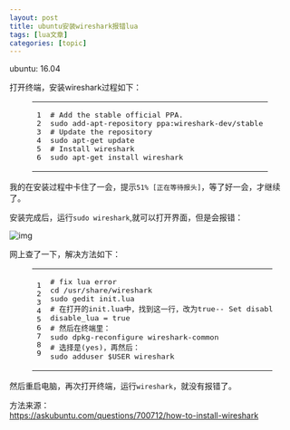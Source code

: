```yaml
---
layout: post
title: ubuntu安装wireshark报错lua 
tags: [lua文章]
categories: [topic]
---
```

<p>ubuntu: 16.04</p>
<p>打开终端，安装wireshark过程如下：<br/></p><figure class="highlight plain"><table><tbody><tr><td class="gutter"><pre><div class="line">1</div><div class="line">2</div><div class="line">3</div><div class="line">4</div><div class="line">5</div><div class="line">6</div></pre></td><td class="code"><pre><div class="line"># Add the stable official PPA.</div><div class="line">sudo add-apt-repository ppa:wireshark-dev/stable</div><div class="line"># Update the repository</div><div class="line">sudo apt-get update</div><div class="line"># Install wireshark</div><div class="line">sudo apt-get install wireshark</div></pre></td></tr></tbody></table></figure><p></p>
<p>我的在安装过程中卡住了一会，提示<code>51% [正在等待报头]</code>，等了好一会，才继续了。</p>
<p>安装完成后，运行<code>sudo wireshark</code>,就可以打开界面，但是会报错：</p>
<p><img src="https://huanyouchen-1252081928.cos.ap-shanghai.myqcloud.com/2018-05-08%2020-19-00%E5%B1%8F%E5%B9%95%E6%88%AA%E5%9B%BE.png?imageView2/0/q/75|watermark/2/text/aHVhbnlvdWNoZW4uZ2l0aHViLmlv/font/5qW35L2T/fontsize/320/fill/IzBBMEEwQQ==/dissolve/93/gravity/SouthEast/dx/10/dy/10|imageslim" alt="img"/></p>
<p>网上查了一下，解决方法如下：<br/></p><figure class="highlight plain"><table><tbody><tr><td class="gutter"><pre><div class="line">1</div><div class="line">2</div><div class="line">3</div><div class="line">4</div><div class="line">5</div><div class="line">6</div><div class="line">7</div><div class="line">8</div><div class="line">9</div></pre></td><td class="code"><pre><div class="line"># fix lua error</div><div class="line">cd /usr/share/wireshark</div><div class="line">sudo gedit init.lua</div><div class="line"># 在打开的init.lua中，找到这一行，改为true-- Set disable_lua to true to disable Lua support.</div><div class="line">disable_lua = true</div><div class="line"># 然后在终端里：</div><div class="line">sudo dpkg-reconfigure wireshark-common</div><div class="line"># 选择是(yes)，再然后：</div><div class="line">sudo adduser $USER wireshark</div></pre></td></tr></tbody></table></figure><p></p>
<p>然后重启电脑，再次打开终端，运行<code>wireshark</code>，就没有报错了。</p>
<p>方法来源：<br/><a href="https://askubuntu.com/questions/700712/how-to-install-wireshark" target="_blank" rel="external noopener noreferrer">https://askubuntu.com/questions/700712/how-to-install-wireshark</a></p>